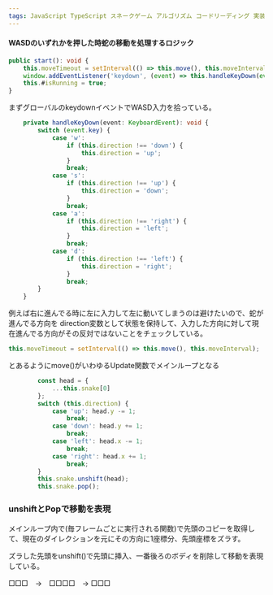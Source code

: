 ```yaml
---
tags: JavaScript TypeScript スネークゲーム アルゴリズム コードリーディング 実装メモ
---
```


#### WASDのいずれかを押した時蛇の移動を処理するロジック 
```TypeScript
public start(): void {
	this.moveTimeout = setInterval(() => this.move(), this.moveInterval);
    window.addEventListener('keydown', (event) => this.handleKeyDown(event));
    this.#isRunning = true;
}
```
まずグローバルのkeydownイベントでWASD入力を拾っている。

```typescript
    private handleKeyDown(event: KeyboardEvent): void {
        switch (event.key) {
            case 'w':
                if (this.direction !== 'down') {
                    this.direction = 'up';
                }
                break;
            case 's':
                if (this.direction !== 'up') {
                    this.direction = 'down';
                }
                break;
            case 'a':
                if (this.direction !== 'right') {
                    this.direction = 'left';
                }
                break;
            case 'd':
                if (this.direction !== 'left') {
                    this.direction = 'right';
                }
                break;
        }
    }
```
例えば右に進んでる時に左に入力して左に動いてしまうのは避けたいので、蛇が進んでる方向を
direction変数として状態を保持して、入力した方向に対して現在進んでる方向がその反対ではないことをチェックしている。

```TypeScript
this.moveTimeout = setInterval(() => this.move(), this.moveInterval);
```

とあるようにmove()がいわゆるUpdate関数でメインループとなる

```TypeScript
        const head = {
            ...this.snake[0]
        };
        switch (this.direction) {
            case 'up': head.y -= 1;
                break;
            case 'down': head.y += 1;
                break;
            case 'left': head.x -= 1;
                break;
            case 'right': head.x += 1;
                break;
        }
        this.snake.unshift(head);
        this.snake.pop();

```

### unshiftとPopで移動を表現

メインループ内で(毎フレームごとに実行される関数)で先頭のコピーを取得して、現在のダイレクションを元にその方向に1座標分、先頭座標をズラす。

ズラした先頭をunshift()で先頭に挿入、一番後ろのボディを削除して移動を表現している。

□□□　→　□□□□　→ □□□ 